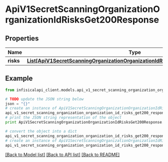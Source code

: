 # ApiV1SecretScanningOrganizationOrganizationIdRisksGet200Response


## Properties
Name | Type | Description | Notes
------------ | ------------- | ------------- | -------------
**risks** | [**List[ApiV1SecretScanningOrganizationOrganizationIdRisksGet200ResponseRisksInner]**](ApiV1SecretScanningOrganizationOrganizationIdRisksGet200ResponseRisksInner.md) |  | 

## Example

```python
from infisicalapi_client.models.api_v1_secret_scanning_organization_organization_id_risks_get200_response import ApiV1SecretScanningOrganizationOrganizationIdRisksGet200Response

# TODO update the JSON string below
json = "{}"
# create an instance of ApiV1SecretScanningOrganizationOrganizationIdRisksGet200Response from a JSON string
api_v1_secret_scanning_organization_organization_id_risks_get200_response_instance = ApiV1SecretScanningOrganizationOrganizationIdRisksGet200Response.from_json(json)
# print the JSON string representation of the object
print ApiV1SecretScanningOrganizationOrganizationIdRisksGet200Response.to_json()

# convert the object into a dict
api_v1_secret_scanning_organization_organization_id_risks_get200_response_dict = api_v1_secret_scanning_organization_organization_id_risks_get200_response_instance.to_dict()
# create an instance of ApiV1SecretScanningOrganizationOrganizationIdRisksGet200Response from a dict
api_v1_secret_scanning_organization_organization_id_risks_get200_response_from_dict = ApiV1SecretScanningOrganizationOrganizationIdRisksGet200Response.from_dict(api_v1_secret_scanning_organization_organization_id_risks_get200_response_dict)
```
[[Back to Model list]](../README.md#documentation-for-models) [[Back to API list]](../README.md#documentation-for-api-endpoints) [[Back to README]](../README.md)


